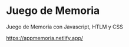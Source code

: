 # Juego de Memoria 

Juego de Memoria con Javascript, HTLM y CSS

https://appmemoria.netlify.app/



